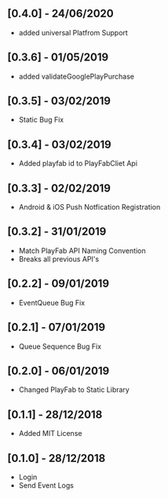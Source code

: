 ## [0.4.0] - 24/06/2020
* added universal Platfrom Support

## [0.3.6] - 01/05/2019
* added validateGooglePlayPurchase
  

## [0.3.5] - 03/02/2019
* Static Bug Fix

## [0.3.4] - 03/02/2019
* Added playfab id to PlayFabCliet Api

## [0.3.3] - 02/02/2019
* Android & iOS Push Notfication Registration


## [0.3.2] - 31/01/2019
* Match PlayFab API Naming Convention
* Breaks all previous API's

## [0.2.2] - 09/01/2019
* EventQueue Bug Fix

## [0.2.1] - 07/01/2019
* Queue Sequence Bug Fix

## [0.2.0] - 06/01/2019
* Changed PlayFab to Static Library

## [0.1.1] - 28/12/2018

* Added MIT License
  
## [0.1.0] - 28/12/2018

* Login
* Send Event Logs

